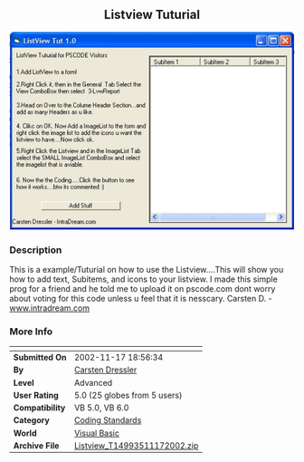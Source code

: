 ﻿<div align="center">

## Listview Tuturial

<img src="PIC20021117196456839.jpg">
</div>

### Description

This is a example/Tuturial on how to use the Listview....This will show you how to add text, Subitems, and icons to your listview. I made this simple prog for a friend and he told me to upload it on pscode.com dont worry about voting for this code unless u feel that it is nesscary. Carsten D. - www.intradream.com
 
### More Info
 


<span>             |<span>
---                |---
**Submitted On**   |2002-11-17 18:56:34
**By**             |[Carsten Dressler](https://github.com/Planet-Source-Code/PSCIndex/blob/master/ByAuthor/carsten-dressler.md)
**Level**          |Advanced
**User Rating**    |5.0 (25 globes from 5 users)
**Compatibility**  |VB 5\.0, VB 6\.0
**Category**       |[Coding Standards](https://github.com/Planet-Source-Code/PSCIndex/blob/master/ByCategory/coding-standards__1-43.md)
**World**          |[Visual Basic](https://github.com/Planet-Source-Code/PSCIndex/blob/master/ByWorld/visual-basic.md)
**Archive File**   |[Listview\_T14993511172002\.zip](https://github.com/Planet-Source-Code/carsten-dressler-listview-tuturial__1-40829/archive/master.zip)








